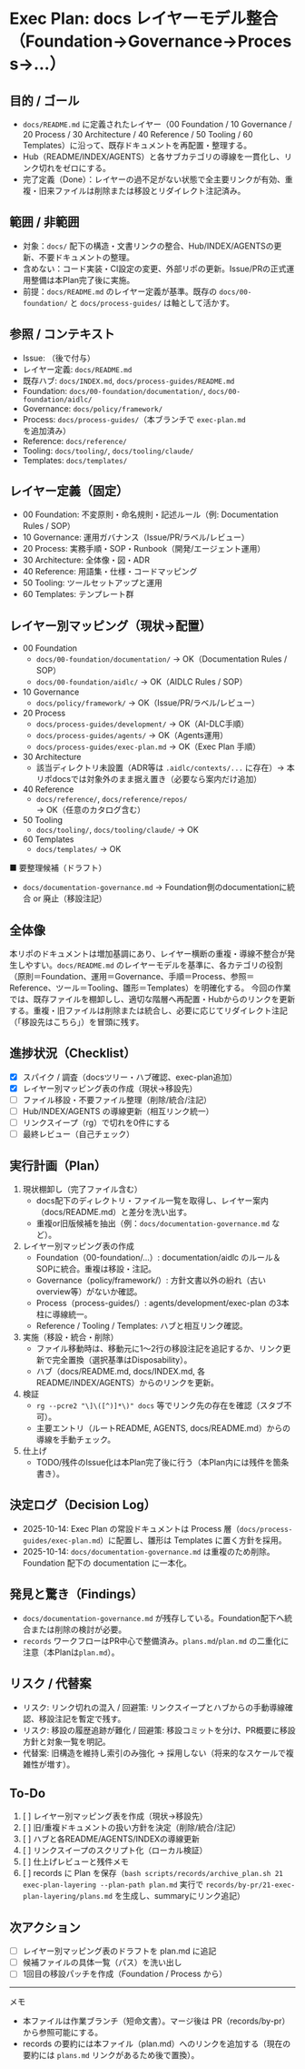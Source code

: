 # Exec Plan: docs レイヤーモデル整合（Foundation→Governance→Process→…）

## 目的 / ゴール
- `docs/README.md` に定義されたレイヤー（00 Foundation / 10 Governance / 20 Process / 30 Architecture / 40 Reference / 50 Tooling / 60 Templates）に沿って、既存ドキュメントを再配置・整理する。
- Hub（README/INDEX/AGENTS）と各サブカテゴリの導線を一貫化し、リンク切れをゼロにする。
- 完了定義（Done）：レイヤーの過不足がない状態で全主要リンクが有効、重複・旧来ファイルは削除または移設とリダイレクト注記済み。

## 範囲 / 非範囲
- 対象：`docs/` 配下の構造・文書リンクの整合、Hub/INDEX/AGENTSの更新、不要ドキュメントの整理。
- 含めない：コード実装・CI設定の変更、外部リポの更新。Issue/PRの正式運用整備は本Plan完了後に実施。
- 前提：`docs/README.md` のレイヤー定義が基準。既存の `docs/00-foundation/` と `docs/process-guides/` は軸として活かす。

## 参照 / コンテキスト
- Issue: （後で付与）
- レイヤー定義: `docs/README.md`
- 既存ハブ: `docs/INDEX.md`, `docs/process-guides/README.md`
- Foundation: `docs/00-foundation/documentation/`, `docs/00-foundation/aidlc/`
- Governance: `docs/policy/framework/`
- Process: `docs/process-guides/`（本ブランチで `exec-plan.md` を追加済み）
- Reference: `docs/reference/`
- Tooling: `docs/tooling/`, `docs/tooling/claude/`
- Templates: `docs/templates/`

## レイヤー定義（固定）
- 00 Foundation: 不変原則・命名規則・記述ルール（例: Documentation Rules / SOP）
- 10 Governance: 運用ガバナンス（Issue/PR/ラベル/レビュー）
- 20 Process: 実務手順・SOP・Runbook（開発/エージェント運用）
- 30 Architecture: 全体像・図・ADR
- 40 Reference: 用語集・仕様・コードマッピング
- 50 Tooling: ツールセットアップと運用
- 60 Templates: テンプレート群

## レイヤー別マッピング（現状→配置）
- 00 Foundation
  - `docs/00-foundation/documentation/` → OK（Documentation Rules / SOP）
  - `docs/00-foundation/aidlc/` → OK（AIDLC Rules / SOP）
- 10 Governance
  - `docs/policy/framework/` → OK（Issue/PR/ラベル/レビュー）
- 20 Process
  - `docs/process-guides/development/` → OK（AI-DLC手順）
  - `docs/process-guides/agents/` → OK（Agents運用）
  - `docs/process-guides/exec-plan.md` → OK（Exec Plan 手順）
- 30 Architecture
  - 該当ディレクトリ未設置（ADR等は `.aidlc/contexts/...` に存在）→ 本リポdocsでは対象外のまま据え置き（必要なら案内だけ追加）
- 40 Reference
  - `docs/reference/`, `docs/reference/repos/` → OK（任意のカタログ含む）
- 50 Tooling
  - `docs/tooling/`, `docs/tooling/claude/` → OK
- 60 Templates
  - `docs/templates/` → OK

■ 要整理候補（ドラフト）
- `docs/documentation-governance.md` → Foundation側のdocumentationに統合 or 廃止（移設注記）

## 全体像
本リポのドキュメントは増加基調にあり、レイヤー横断の重複・導線不整合が発生しやすい。`docs/README.md` のレイヤーモデルを基準に、各カテゴリの役割（原則＝Foundation、運用＝Governance、手順＝Process、参照＝Reference、ツール＝Tooling、雛形＝Templates）を明確化する。
今回の作業では、既存ファイルを棚卸しし、適切な階層へ再配置・Hubからのリンクを更新する。重複・旧ファイルは削除または統合し、必要に応じてリダイレクト注記（「移設先はこちら」）を冒頭に残す。

## 進捗状況（Checklist）
- [x] スパイク / 調査（docsツリー・ハブ確認、exec-plan追加）
- [x] レイヤー別マッピング表の作成（現状→移設先）
- [ ] ファイル移設・不要ファイル整理（削除/統合/注記）
- [ ] Hub/INDEX/AGENTS の導線更新（相互リンク統一）
- [ ] リンクスイープ（rg）で切れを0件にする
- [ ] 最終レビュー（自己チェック）

## 実行計画（Plan）
1. 現状棚卸し（完了ファイル含む）
   - docs配下のディレクトリ・ファイル一覧を取得し、レイヤー案内（docs/README.md）と差分を洗い出す。
   - 重複or旧版候補を抽出（例：`docs/documentation-governance.md` など）。
2. レイヤー別マッピング表の作成
   - Foundation（00-foundation/...）: documentation/aidlc のルール＆SOPに統合。重複は移設・注記。
   - Governance（policy/framework/）: 方針文書以外の紛れ（古いoverview等）がないか確認。
   - Process（process-guides/）: agents/development/exec-plan の3本柱に導線統一。
   - Reference / Tooling / Templates: ハブと相互リンク確認。
3. 実施（移設・統合・削除）
   - ファイル移動時は、移動元に1～2行の移設注記を追記するか、リンク更新で完全置換（選択基準はDisposability）。
   - ハブ（docs/README.md, docs/INDEX.md, 各README/INDEX/AGENTS）からのリンクを更新。
4. 検証
   - `rg --pcre2 "\]\([^)]*\)" docs` 等でリンク先の存在を確認（スタブ不可）。
   - 主要エントリ（ルートREADME, AGENTS, docs/README.md）からの導線を手動チェック。
5. 仕上げ
   - TODO/残件のIssue化は本Plan完了後に行う（本Plan内には残件を箇条書き）。

## 決定ログ（Decision Log）
- 2025-10-14: Exec Plan の常設ドキュメントは Process 層（`docs/process-guides/exec-plan.md`）に配置し、雛形は Templates に置く方針を採用。
- 2025-10-14: `docs/documentation-governance.md` は重複のため削除。Foundation 配下の documentation に一本化。

## 発見と驚き（Findings）
- `docs/documentation-governance.md` が残存している。Foundation配下へ統合または削除の検討が必要。
- `records` ワークフローはPR中心で整備済み。`plans.md`/`plan.md` の二重化に注意（本Planは`plan.md`）。

## リスク / 代替案
- リスク: リンク切れの混入 / 回避策: リンクスイープとハブからの手動導線確認、移設注記を暫定で残す。
- リスク: 移設の履歴追跡が難化 / 回避策: 移設コミットを分け、PR概要に移設方針と対象一覧を明記。
- 代替案: 旧構造を維持し索引のみ強化 → 採用しない（将来的なスケールで複雑性が増す）。

## To-Do
1. [ ] レイヤー別マッピング表を作成（現状→移設先）
2. [ ] 旧/重複ドキュメントの扱い方針を決定（削除/統合/注記）
3. [ ] ハブと各README/AGENTS/INDEXの導線更新
4. [ ] リンクスイープのスクリプト化（ローカル検証）
5. [ ] 仕上げレビューと残件メモ
6. [ ] records に Plan を保存（`bash scripts/records/archive_plan.sh 21 exec-plan-layering --plan-path plan.md` 実行で `records/by-pr/21-exec-plan-layering/plans.md` を生成し、summaryにリンク追記）

## 次アクション
- [ ] レイヤー別マッピング表のドラフトを plan.md に追記
- [ ] 候補ファイルの具体一覧（パス）を洗い出し
- [ ] 1回目の移設パッチを作成（Foundation / Process から）

---
メモ
- 本ファイルは作業ブランチ（短命文書）。マージ後は PR（records/by-pr）から参照可能にする。
- records の要約には本ファイル（plan.md）へのリンクを追加する（現在の要約には `plans.md` リンクがあるため後で置換）。
